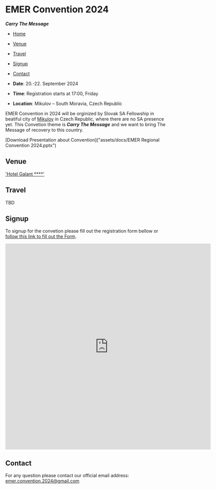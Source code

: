 # EMER Convention 2024
***Carry The Message***

- [Home](#emer-convention-2024)
- [Venue](#venue)
- [Travel](#travel)
- [Signup](#signup)
- [Contact](#contact)

- **Date**: 20.-22. September 2024
- **Time**: Registration starts at 17:00, Friday
- **Location**: Mikulov – South Moravia, Czech Republic  

EMER Convention in 2024 will be orginized by Slovak SA Fellowship in beatiful city of [Mikulov](https://www.mikulov.cz/) in Czech Republic, where there are no SA presence yet. This Convetion theme is ***Carry The Message*** and we want to bring The Message of recovery to this country. 

[Download Presentation about Convention]("assets/docs/EMER Regional Convention 2024.pptx")

## Venue

['Hotel Galant \*\*\*\*'](https://galant.cz/hotel-galant-mikulov/)

## Travel
TBD

## Signup

To signup for the convetion please fill out the registration form bellow or [follow this link to fill out the Form](https://docs.google.com/forms/d/e/1FAIpQLSfrXthF8f3EfZ_llgxUK61SaY7R2xYzqEHe69GM4rcCFeCCzQ/viewform?usp=sf_link).

<iframe src="https://docs.google.com/forms/d/e/1FAIpQLSfrXthF8f3EfZ_llgxUK61SaY7R2xYzqEHe69GM4rcCFeCCzQ/viewform?embedded=true" width="640" height="640" frameborder="0" marginheight="0" marginwidth="0">Loading…</iframe>


## Contact 
For any question please contact our official email address: <emer.convention.2024@gmail.com>
